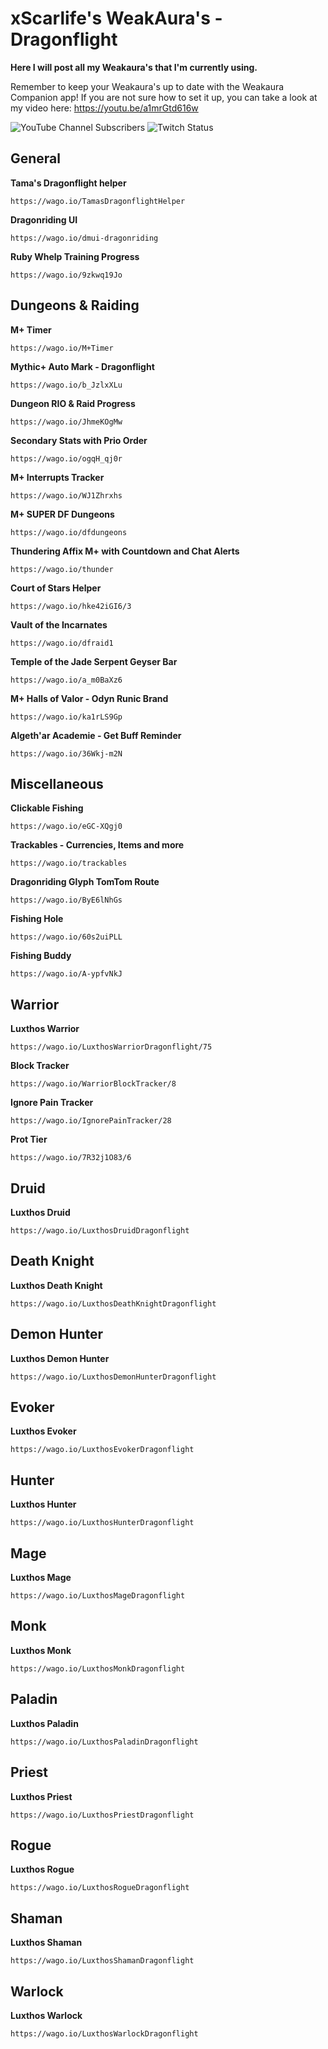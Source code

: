 # xScarlife's WeakAura's - Dragonflight
  **Here I will post all my Weakaura's that I'm currently using.**

Remember to keep your Weakaura's up to date with the Weakaura Companion app! If you are not sure how to set it up, you can take a look at my video here: https://youtu.be/a1mrGtd616w

![YouTube Channel Subscribers](https://img.shields.io/youtube/channel/subscribers/UCY_LsfkMQS--TVMvGl90rNA?style=social)
![Twitch Status](https://img.shields.io/twitch/status/xscarlife?style=social)
## General

**Tama's Dragonflight helper**
```
https://wago.io/TamasDragonflightHelper
```

**Dragonriding UI**
```
https://wago.io/dmui-dragonriding
```

**Ruby Whelp Training Progress**
```
https://wago.io/9zkwq19Jo
```

## Dungeons & Raiding
**M+ Timer**
```
https://wago.io/M+Timer
```

**Mythic+ Auto Mark - Dragonflight**
```
https://wago.io/b_JzlxXLu
```

**Dungeon RIO & Raid Progress**
```
https://wago.io/JhmeKOgMw
```

**Secondary Stats with Prio Order**
```
https://wago.io/ogqH_qj0r
```

**M+ Interrupts Tracker**
```
https://wago.io/WJ1Zhrxhs
```

**M+ SUPER DF Dungeons**
```
https://wago.io/dfdungeons
```

**Thundering Affix M+ with Countdown and Chat Alerts**
```
https://wago.io/thunder
```

**Court of Stars Helper**
```
https://wago.io/hke42iGI6/3
```

**Vault of the Incarnates**
```
https://wago.io/dfraid1
```

**Temple of the Jade Serpent Geyser Bar**
```
https://wago.io/a_m0BaXz6
```

**M+ Halls of Valor - Odyn Runic Brand**
```
https://wago.io/ka1rLS9Gp
```

**Algeth'ar Academie - Get Buff Reminder**
```
https://wago.io/36Wkj-m2N
```


## Miscellaneous
**Clickable Fishing**
```
https://wago.io/eGC-XQgj0
```
**Trackables - Currencies, Items and more**
```
https://wago.io/trackables
```

**Dragonriding Glyph TomTom Route**
```
https://wago.io/ByE6lNhGs
```

**Fishing Hole**
```
https://wago.io/60s2uiPLL
```

**Fishing Buddy**
```
https://wago.io/A-ypfvNkJ
```


## Warrior
**Luxthos Warrior**
```
https://wago.io/LuxthosWarriorDragonflight/75
```

**Block Tracker**
```
https://wago.io/WarriorBlockTracker/8
```

**Ignore Pain Tracker**
```
https://wago.io/IgnorePainTracker/28
```

**Prot Tier**
```
https://wago.io/7R32j1O83/6
```

## Druid
**Luxthos Druid**
```
https://wago.io/LuxthosDruidDragonflight
```

## Death Knight
**Luxthos Death Knight**
```
https://wago.io/LuxthosDeathKnightDragonflight
```

## Demon Hunter
**Luxthos Demon Hunter**
```
https://wago.io/LuxthosDemonHunterDragonflight
```

## Evoker
**Luxthos Evoker**
```
https://wago.io/LuxthosEvokerDragonflight
```

## Hunter
**Luxthos Hunter**
```
https://wago.io/LuxthosHunterDragonflight
```

## Mage
**Luxthos Mage**
```
https://wago.io/LuxthosMageDragonflight
```

## Monk
**Luxthos Monk**
```
https://wago.io/LuxthosMonkDragonflight
```

## Paladin
**Luxthos Paladin**
```
https://wago.io/LuxthosPaladinDragonflight
```

## Priest
**Luxthos Priest**
```
https://wago.io/LuxthosPriestDragonflight
```

## Rogue
**Luxthos Rogue**
```
https://wago.io/LuxthosRogueDragonflight
```

## Shaman
**Luxthos Shaman**
```
https://wago.io/LuxthosShamanDragonflight
```

## Warlock
**Luxthos Warlock**
```
https://wago.io/LuxthosWarlockDragonflight
```
